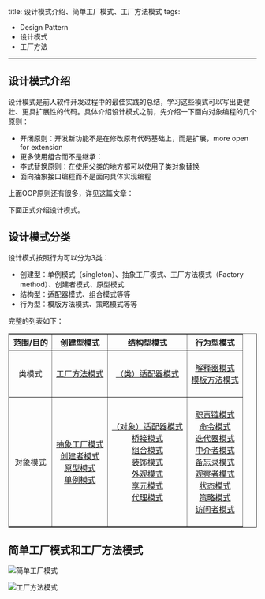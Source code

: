 title: 设计模式介绍、简单工厂模式、工厂方法模式
tags:
- Design Pattern
- 设计模式
- 工厂方法
-------

## 设计模式介绍

设计模式是前人软件开发过程中的最佳实践的总结，学习这些模式可以写出更健壮、更具扩展性的代码。具体介绍设计模式之前，先介绍一下面向对象编程的几个原则：
- 开闭原则：开发新功能不是在修改原有代码基础上，而是扩展，more open for extension
- 更多使用组合而不是继承：
- 李式替换原则：在使用父类的地方都可以使用子类对象替换
- 面向抽象接口编程而不是面向具体实现编程

上面OOP原则还有很多，详见这篇文章：

下面正式介绍设计模式。

## 设计模式分类

设计模式按照行为可以分为3类：
- 创建型：单例模式（singleton）、抽象工厂模式、工厂方法模式（Factory method）、创建者模式、原型模式
- 结构型：适配器模式、组合模式等等
- 行为型：模版方法模式、策略模式等等 

完整的列表如下：

<table border="1" width="800" cellspacing="1" cellpadding="1" align="center">
<tbody>
<tr>
<th scope="col"><span style="font-size:16px">范围/目的</span></th>
<th scope="col"><span style="font-size:16px">创建型模式</span></th>
<th scope="col"><span style="font-size:16px">结构型模式</span></th>
<th scope="col"><span style="font-size:16px">行为型模式</span></th>
</tr>
</tbody>
<tbody>
<tr align="center">
<td><span style="font-size:16px">类模式</span></td>
<td><span style="font-size:16px"><br>
<a target="_blank" target="_blank" href="http://blog.csdn.net/yangzl2008/article/details/7644635">工厂方法模式</a><br>
<br>
</span></td>
<td><span style="font-size:16px"><a target="_blank" target="_blank" href="http://blog.csdn.net/yangzl2008/article/details/7653190">（类）适配器模式</a></span></td>
<td><span style="font-size:16px"><br>
<a target="_blank" target="_blank" href="http://blog.csdn.net/yangzl2008/article/details/7674756">解释器模式</a><br>
<a target="_blank" target="_blank" href="http://blog.csdn.net/yangzl2008/article/details/7661214">模板方法模式</a><br>
<br>
</span></td>
</tr>
<tr align="center">
<td><span style="font-size:16px">对象模式</span></td>
<td><span style="font-size:16px"><br>
<a target="_blank" target="_blank" href="http://blog.csdn.net/yangzl2008/article/details/7646587">抽象工厂模式</a><br>
<a target="_blank" target="_blank" href="http://blog.csdn.net/yangzl2008/article/details/7671209">创建者模式</a><br>
<a target="_blank" target="_blank" href="http://blog.csdn.net/yangzl2008/article/details/7678010">原型模式</a><br>
<a target="_blank" target="_blank" href="http://blog.csdn.net/yangzl2008/article/details/7646727">单例模式</a><br>
<br>
</span></td>
<td><span style="font-size:16px"><br>
<a target="_blank" target="_blank" href="http://blog.csdn.net/yangzl2008/article/details/7653190">（对象）适配器模式</a><br>
<a target="_blank" target="_blank" href="http://blog.csdn.net/yangzl2008/article/details/7670996">桥接模式</a><br>
<a target="_blank" target="_blank" href="http://blog.csdn.net/yangzl2008/article/details/7667796">组合模式</a><br>
<a target="_blank" target="_blank" href="http://blog.csdn.net/yangzl2008/article/details/7643395">装饰模式</a><br>
<a target="_blank" target="_blank" href="http://blog.csdn.net/yangzl2008/article/details/7657563">外观模式</a><br>
<a target="_blank" target="_blank" href="http://blog.csdn.net/yangzl2008/article/details/7674655">享元模式</a><br>
<a target="_blank" target="_blank" href="http://blog.csdn.net/yangzl2008/article/details/7670529">代理模式</a><br>
<br>
</span></td>
<td><span style="font-size:16px"><br>
<a target="_blank" target="_blank" href="http://blog.csdn.net/yangzl2008/article/details/7671594">职责链模式</a><br>
<a target="_blank" target="_blank" href="http://blog.csdn.net/yangzl2008/article/details/7650761">命令模式</a><br>
<a target="_blank" target="_blank" href="http://blog.csdn.net/yangzl2008/article/details/7665142">迭代器模式</a><br>
<a target="_blank" target="_blank" href="http://blog.csdn.net/yangzl2008/article/details/7677759">中介者模式</a><br>
<a target="_blank" target="_blank" href="http://blog.csdn.net/yangzl2008/article/details/7677867">备忘录模式</a><br>
<a target="_blank" target="_blank" href="http://blog.csdn.net/yangzl2008/article/details/7643058">观察者模式</a><br>
<a target="_blank" target="_blank" href="http://blog.csdn.net/yangzl2008/article/details/7669603">状态模式</a><br>
<a target="_blank" target="_blank" href="http://blog.csdn.net/yangzl2008/article/details/7638460">策略模式</a><br>
<a target="_blank" target="_blank" href="http://blog.csdn.net/yangzl2008/article/details/7681181">访问者模式</a><br>
<br>
</span></td>
</tr>
</tbody>
</table>

## 简单工厂模式和工厂方法模式

![简单工厂模式]()

![工厂方法模式]()



